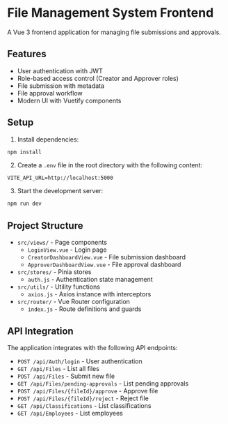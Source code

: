 # File Management System Frontend

A Vue 3 frontend application for managing file submissions and approvals.

## Features

- User authentication with JWT
- Role-based access control (Creator and Approver roles)
- File submission with metadata
- File approval workflow
- Modern UI with Vuetify components

## Setup

1. Install dependencies:
```bash
npm install
```

2. Create a `.env` file in the root directory with the following content:
```
VITE_API_URL=http://localhost:5000
```

3. Start the development server:
```bash
npm run dev
```

## Project Structure

- `src/views/` - Page components
  - `LoginView.vue` - Login page
  - `CreatorDashboardView.vue` - File submission dashboard
  - `ApproverDashboardView.vue` - File approval dashboard
- `src/stores/` - Pinia stores
  - `auth.js` - Authentication state management
- `src/utils/` - Utility functions
  - `axios.js` - Axios instance with interceptors
- `src/router/` - Vue Router configuration
  - `index.js` - Route definitions and guards

## API Integration

The application integrates with the following API endpoints:

- `POST /api/Auth/login` - User authentication
- `GET /api/Files` - List all files
- `POST /api/Files` - Submit new file
- `GET /api/Files/pending-approvals` - List pending approvals
- `POST /api/Files/{fileId}/approve` - Approve file
- `POST /api/Files/{fileId}/reject` - Reject file
- `GET /api/Classifications` - List classifications
- `GET /api/Employees` - List employees

